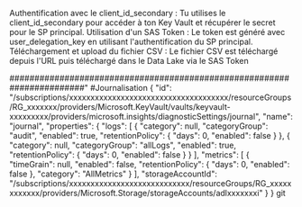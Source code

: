 Authentification avec le client_id_secondary : Tu utilises le client_id_secondary pour accéder à ton Key Vault et récupérer le secret pour le SP principal.
Utilisation d'un SAS Token : Le token est généré avec user_delegation_key en utilisant l'authentification du SP principal.
Téléchargement et upload du fichier CSV : Le fichier CSV est téléchargé depuis l'URL puis téléchargé dans le Data Lake via le SAS Token

#######################################################################"
#Journalisation
{
    "id": "/subscriptions/xxxxxxxxxxxxxxxxxxxxxxxxxxxxxxxxxxxxx/resourceGroups/RG_xxxxxxx/providers/Microsoft.KeyVault/vaults/keyvault-xxxxxxxxx/providers/microsoft.insights/diagnosticSettings/journal",
    "name": "journal",
    "properties": {
        "logs": [
            {
                "category": null,
                "categoryGroup": "audit",
                "enabled": true,
                "retentionPolicy": {
                    "days": 0,
                    "enabled": false
                }
            },
            {
                "category": null,
                "categoryGroup": "allLogs",
                "enabled": true,
                "retentionPolicy": {
                    "days": 0,
                    "enabled": false
                }
            }
        ],
        "metrics": [
            {
                "timeGrain": null,
                "enabled": false,
                "retentionPolicy": {
                    "days": 0,
                    "enabled": false
                },
                "category": "AllMetrics"
            }
        ],
        "storageAccountId": "/subscriptions/xxxxxxxxxxxxxxxxxxxxxxxxxxxx/resourceGroups/RG_xxxxxxxxxxxx/providers/Microsoft.Storage/storageAccounts/adlxxxxxxxi"
    }
}
git 